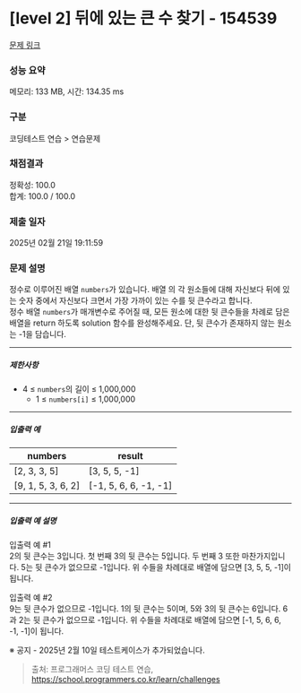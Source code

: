 # [level 2] 뒤에 있는 큰 수 찾기 - 154539 

[문제 링크](https://school.programmers.co.kr/learn/courses/30/lessons/154539) 

### 성능 요약

메모리: 133 MB, 시간: 134.35 ms

### 구분

코딩테스트 연습 > 연습문제

### 채점결과

정확성: 100.0<br/>합계: 100.0 / 100.0

### 제출 일자

2025년 02월 21일 19:11:59

### 문제 설명

<p>정수로 이루어진 배열 <code>numbers</code>가 있습니다. 배열 의 각 원소들에 대해 자신보다 뒤에 있는 숫자 중에서 자신보다 크면서 가장 가까이 있는 수를 뒷 큰수라고 합니다.<br>
정수 배열 <code>numbers</code>가 매개변수로 주어질 때, 모든 원소에 대한 뒷 큰수들을 차례로 담은 배열을 return 하도록 solution 함수를 완성해주세요. 단, 뒷 큰수가 존재하지 않는 원소는 -1을 담습니다.</p>

<hr>

<h5>제한사항</h5>

<ul>
<li>4 ≤ <code>numbers</code>의 길이 ≤ 1,000,000

<ul>
<li>1 ≤ <code>numbers[i]</code> ≤ 1,000,000</li>
</ul></li>
</ul>

<hr>

<h5>입출력 예</h5>
<table class="table">
        <thead><tr>
<th>numbers</th>
<th>result</th>
</tr>
</thead>
        <tbody><tr>
<td>[2, 3, 3, 5]</td>
<td>[3, 5, 5, -1]</td>
</tr>
<tr>
<td>[9, 1, 5, 3, 6, 2]</td>
<td>[-1, 5, 6, 6, -1, -1]</td>
</tr>
</tbody>
      </table>
<hr>

<h5>입출력 예 설명</h5>

<p>입출력 예 #1<br>
2의 뒷 큰수는 3입니다. 첫 번째 3의 뒷 큰수는 5입니다. 두 번째 3 또한 마찬가지입니다. 5는 뒷 큰수가 없으므로 -1입니다. 위 수들을 차례대로 배열에 담으면 [3, 5, 5, -1]이 됩니다.</p>

<p>입출력 예 #2<br>
9는 뒷 큰수가 없으므로 -1입니다. 1의 뒷 큰수는 5이며, 5와 3의 뒷 큰수는 6입니다. 6과 2는 뒷 큰수가 없으므로 -1입니다. 위 수들을 차례대로 배열에 담으면 [-1, 5, 6, 6, -1, -1]이 됩니다.</p>

<p>※ 공지 - 2025년 2월 10일 테스트케이스가 추가되었습니다.</p>


> 출처: 프로그래머스 코딩 테스트 연습, https://school.programmers.co.kr/learn/challenges
